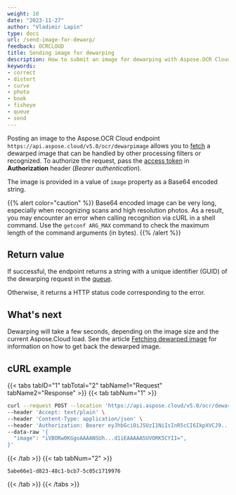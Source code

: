 ```yaml
---
weight: 10
date: "2023-11-27"
author: "Vladimir Lapin"
type: docs
url: /send-image-for-dewarp/
feedback: OCRCLOUD
title: Sending image for dewarping
description: How to submit an image for dewarping with Aspose.OCR Cloud API.
keywords:
- correct
- distort
- curve
- photo
- book
- fisheye
- queue
- send
---
```


Posting an image to the Aspose.OCR Cloud endpoint `https://api.aspose.cloud/v5.0/ocr/dewarpimage` allows you to [fetch](/ocr/fetch-dewarp-result/) a dewarped image that can be handled by other processing filters or recognized. To authorize the request, pass the [access token](/ocr/authorization/) in **Authorization** header (_Bearer authentication_).

The image is provided in a value of `image` property as a Base64 encoded string.

{{% alert color="caution" %}}
Base64 encoded image can be very long, especially when recognizing scans and high resolution photos. As a result, you may encounter an error when calling recognition via cURL in a shell command. Use the `getconf ARG_MAX` command to check the maximum length of the command arguments (in bytes).
{{% /alert %}}

## Return value

If successful, the endpoint returns a string with a unique identifier (GUID) of the dewarping request in the [queue](/ocr/recognition-workflow/).

Otherwise, it returns a HTTP status code corresponding to the error.

## What's next

Dewarping will take a few seconds, depending on the image size and the current Aspose.Cloud load. See the article [Fetching dewarped image](/ocr/fetch-dewarp-result/) for information on how to get back the dewarped image.

## cURL example

{{< tabs tabID="1" tabTotal="2" tabName1="Request" tabName2="Response" >}}
{{< tab tabNum="1" >}}
```bash
curl --request POST --location 'https://api.aspose.cloud/v5.0/ocr/dewarpimage' \
--header 'Accept: text/plain' \
--header 'Content-Type: application/json' \
--header 'Authorization: Bearer eyJhbGciOiJSUzI1NiIsInR5cCI6IkpXVCJ9...HaRYOxBcCRCPLnrFCVXpw7UA' \
--data-raw '{
  "image": "iVBORw0KGgoAAAANSUh...d1iEAAAAASUVORK5CYII=",
}'
```
{{< /tab >}}
{{< tab tabNum="2" >}}
```
5abe66e1-d823-48c1-bcb7-5c05c1719976
```
{{< /tab >}}
{{< /tabs >}}
